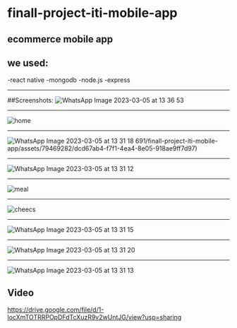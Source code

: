 # finall-project-iti-mobile-app
## ecommerce mobile app 
## we used:

-react native
  -mongodb
  -node.js
  -express

*****************************************************
##Screenshots:
![WhatsApp Image 2023-03-05 at 13 36 53](https://github.com/emanMohamad691/finall-project-iti-mobile-app/assets/79469282/14f85373-6a95-4646-9011-a08fa4e583d3)
*************************************************************************************************
![home](https://github.com/emanMohamad691/finall-project-iti-mobile-app/assets/79469282/24ed7d03-7ecc-4bb0-bd65-d6e8b2986a6a)
*************************************************************************************************
![WhatsApp Image 2023-03-05 at 13 31 18](https://github.com/emanMohamad691/finall-project-iti-mobile-app/assets/79469282/ffad48b6-4fdf-4081-a194-c27a9416bf21)
691/finall-project-iti-mobile-app/assets/79469282/dcd67ab4-f7f1-4ea4-8e05-918ae9ff7d97)
*********************************************************************************************************************************
![WhatsApp Image 2023-03-05 at 13 31 12](https://github.com/emanMohamad691/finall-project-iti-mobile-app/assets/79469282/178010d0-0578-449e-af68-3fa70487bef9)
************************************************************************************************************************************
![meal](https://github.com/emanMohamad691/finall-project-iti-mobile-app/assets/79469282/f879bb63-ed47-4d7f-9bf9-1ea9462de4fc)
*************************************************************************************************************************
![cheecs](https://github.com/emanMohamad691/finall-project-iti-mobile-app/assets/79469282/0e2af2e3-6a4a-462c-a076-9f141674aae1)
****************************************************************************************************************************
![WhatsApp Image 2023-03-05 at 13 31 15](https://github.com/emanMohamad691/finall-project-iti-mobile-app/assets/79469282/e9e978e0-6e22-47f8-8ae3-5191d87b928e)
******************************************************************************************************************************
![WhatsApp Image 2023-03-05 at 13 31 20](https://github.com/emanMohamad691/finall-project-iti-mobile-app/assets/79469282/a7ca52bf-950a-441e-8403-33451a853edb)
*******************************************************************************************************************************
![WhatsApp Image 2023-03-05 at 13 31 13](https://github.com/emanMohamad691/finall-project-iti-mobile-app/assets/79469282/a9d8d468-d229-488c-a699-a12cccb12d41)
 ## Video
 https://drive.google.com/file/d/1-locXmTOTRRPOpDFdTcXuzR9v2wUntJG/view?usp=sharing
